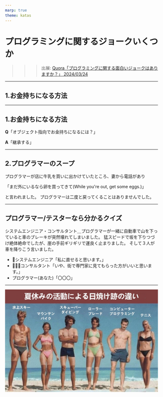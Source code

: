 ```yaml
---
marp: true
theme: katas
---
```

<!-- 
size: 16:9
paginate: true
-->
<!-- header: 勉強会# ― エンジニアとしての解像度を高めるための勉強会-->

# プログラミングに関するジョークいくつか

>>> 出展: [Quora「プログラミングに関する面白いジョークはありますか？」 2024/03/24](https://qr.ae/psYGRe)

---

## 1.お金持ちになる方法

---

## 1.お金持ちになる方法

**Q**「オブジェクト指向でお金持ちになるには？」

**A**「継承する」

---

## 2.プログラマーのスープ

プログラマーが店に牛乳を買いに出かけていたところ、妻から電話があり

「まだ外にいるなら卵を買ってきて(While you're out, get some eggs.)」

と言われました。
プログラマーは二度と戻ってくることはありませんでした。

---

## プログラマー/テスターなら分かるクイズ

システムエンジニア・コンサルタント＿プログラマーが一緒に自動車で山を下っていると車のブレーキが突然壊れてしまいました。
猛スピードで坂を下りつづけ絶体絶命でしたが、崖の手前ギリギリで運良く止まりました。
そして３人が車を降りこう言いました。

* 👩システムエンジニア「私に直せると思います。」
* 🧔🏾‍♂️コンサルタント「いや、街で専門家に見てもらった方がいいと思います。」
* プログラマー(あなた)「〇〇〇」

<!-- A:山の上まで戻して、再現してみましょう。 -->

---

![bg contain](assets/13-summer_vacation.jpeg)